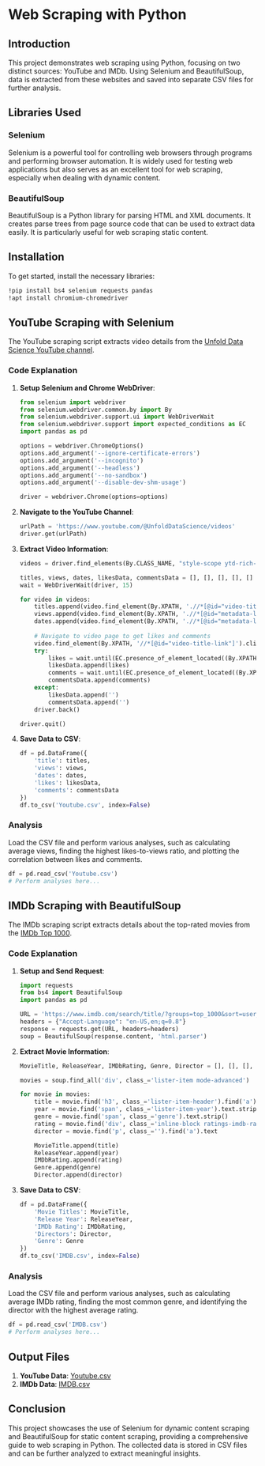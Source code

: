 # Web Scraping with Python

## Introduction

This project demonstrates web scraping using Python, focusing on two distinct sources: YouTube and IMDb. Using Selenium and BeautifulSoup, data is extracted from these websites and saved into separate CSV files for further analysis.

## Libraries Used

### Selenium

Selenium is a powerful tool for controlling web browsers through programs and performing browser automation. It is widely used for testing web applications but also serves as an excellent tool for web scraping, especially when dealing with dynamic content.

### BeautifulSoup

BeautifulSoup is a Python library for parsing HTML and XML documents. It creates parse trees from page source code that can be used to extract data easily. It is particularly useful for web scraping static content.

## Installation

To get started, install the necessary libraries:

```bash
!pip install bs4 selenium requests pandas
!apt install chromium-chromedriver
```

## YouTube Scraping with Selenium

The YouTube scraping script extracts video details from the [Unfold Data Science YouTube channel](https://www.youtube.com/@UnfoldDataScience/videos).

### Code Explanation

1. **Setup Selenium and Chrome WebDriver**:
   ```python
   from selenium import webdriver
   from selenium.webdriver.common.by import By
   from selenium.webdriver.support.ui import WebDriverWait
   from selenium.webdriver.support import expected_conditions as EC
   import pandas as pd

   options = webdriver.ChromeOptions()
   options.add_argument('--ignore-certificate-errors')
   options.add_argument('--incognito')
   options.add_argument('--headless')
   options.add_argument('--no-sandbox')
   options.add_argument('--disable-dev-shm-usage')

   driver = webdriver.Chrome(options=options)
   ```

2. **Navigate to the YouTube Channel**:
   ```python
   urlPath = 'https://www.youtube.com/@UnfoldDataScience/videos'
   driver.get(urlPath)
   ```

3. **Extract Video Information**:
   ```python
   videos = driver.find_elements(By.CLASS_NAME, "style-scope ytd-rich-item-renderer")

   titles, views, dates, likesData, commentsData = [], [], [], [], []
   wait = WebDriverWait(driver, 15)

   for video in videos:
       titles.append(video.find_element(By.XPATH, './/*[@id="video-title"]').text)
       views.append(video.find_element(By.XPATH, './/*[@id="metadata-line"]/span[1]').text)
       dates.append(video.find_element(By.XPATH, './/*[@id="metadata-line"]/span[2]').text)
       
       # Navigate to video page to get likes and comments
       video.find_element(By.XPATH, '//*[@id="video-title-link"]').click()
       try:
           likes = wait.until(EC.presence_of_element_located((By.XPATH, '//*[@id="segmented-like-button"]/ytd-toggle-button-renderer/yt-button-shape/button'))).text
           likesData.append(likes)
           comments = wait.until(EC.presence_of_element_located((By.XPATH, '//div[@id="title"]//*[@id="count"]//span[1]'))).text
           commentsData.append(comments)
       except:
           likesData.append('')
           commentsData.append('')
       driver.back()

   driver.quit()
   ```

4. **Save Data to CSV**:
   ```python
   df = pd.DataFrame({
       'title': titles,
       'views': views,
       'dates': dates,
       'likes': likesData,
       'comments': commentsData
   })
   df.to_csv('Youtube.csv', index=False)
   ```

### Analysis

Load the CSV file and perform various analyses, such as calculating average views, finding the highest likes-to-views ratio, and plotting the correlation between likes and comments.

```python
df = pd.read_csv('Youtube.csv')
# Perform analyses here...
```

## IMDb Scraping with BeautifulSoup

The IMDb scraping script extracts details about the top-rated movies from the [IMDb Top 1000](https://www.imdb.com/search/title/?groups=top_1000&sort=user_rating,desc&count=100&start=1&ref_=adv_nxt).

### Code Explanation

1. **Setup and Send Request**:
   ```python
   import requests
   from bs4 import BeautifulSoup
   import pandas as pd

   URL = 'https://www.imdb.com/search/title/?groups=top_1000&sort=user_rating,desc&count=100&start=1&ref_=adv_nxt'
   headers = {"Accept-Language": "en-US,en;q=0.8"}
   response = requests.get(URL, headers=headers)
   soup = BeautifulSoup(response.content, 'html.parser')
   ```

2. **Extract Movie Information**:
   ```python
   MovieTitle, ReleaseYear, IMDbRating, Genre, Director = [], [], [], [], []

   movies = soup.find_all('div', class_='lister-item mode-advanced')

   for movie in movies:
       title = movie.find('h3', class_='lister-item-header').find('a').text.strip()
       year = movie.find('span', class_='lister-item-year').text.strip('()')
       genre = movie.find('span', class_='genre').text.strip()
       rating = movie.find('div', class_='inline-block ratings-imdb-rating').text.strip()
       director = movie.find('p', class_='').find('a').text

       MovieTitle.append(title)
       ReleaseYear.append(year)
       IMDbRating.append(rating)
       Genre.append(genre)
       Director.append(director)
   ```

3. **Save Data to CSV**:
   ```python
   df = pd.DataFrame({
       'Movie Titles': MovieTitle,
       'Release Year': ReleaseYear,
       'IMDb Rating': IMDbRating,
       'Directors': Director,
       'Genre': Genre
   })
   df.to_csv('IMDB.csv', index=False)
   ```

### Analysis

Load the CSV file and perform various analyses, such as calculating average IMDb rating, finding the most common genre, and identifying the director with the highest average rating.

```python
df = pd.read_csv('IMDB.csv')
# Perform analyses here...
```

## Output Files

1. **YouTube Data**: [Youtube.csv](Youtube.csv)
2. **IMDb Data**: [IMDB.csv](IMDB.csv)

## Conclusion

This project showcases the use of Selenium for dynamic content scraping and BeautifulSoup for static content scraping, providing a comprehensive guide to web scraping in Python. The collected data is stored in CSV files and can be further analyzed to extract meaningful insights.
